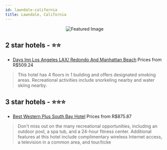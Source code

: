 ```yaml
---
id: lawndale-california
title: Lawndale, California
---
```


<center><img src="https://i.travelapi.com/hotels/1000000/30000/24100/24063/eeaab057_z.jpg" alt="Featured Image" /></center>


##  2 star hotels - ⭐️⭐️

-    [Days Inn Los Angeles LAX/ Redondo And Manhattan Beach](https://us.hurb.com/hotels/lawndale/days-inn-los-angeles-lax-redondo-and-manhattan-beach-JNP-JP790021?cmp=18055) Prices from R$509.24
   > This hotel has 4 floors in 1 building and offers designated smoking areas. Recreational activities include snorkeling nearby and water skiing nearby.

##  3 star hotels - ⭐️⭐️⭐️

-    [Best Western Plus South Bay Hotel](https://us.hurb.com/hotels/lawndale/best-western-plus-south-bay-hotel-JNP-JP088268?cmp=18055) Prices from R$875.87
   > Don't miss out on the many recreational opportunities, including an outdoor pool, a spa tub, and a 24-hour fitness center. Additional features at this hotel include complimentary wireless Internet access, a television in a common area, and tour/ticke
